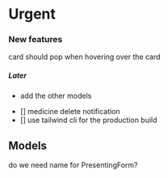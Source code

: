 # Urgent

### New features
card should pop when hovering over the card

##### Later
* add the other models
- [] medicine delete notification
- [] use tailwind cli for the production build

## Models
do we need name for PresentingForm?